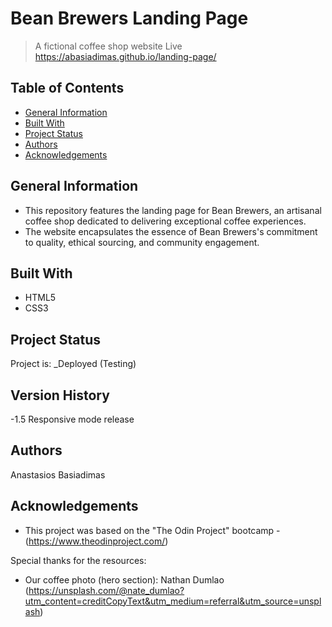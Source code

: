 # Bean Brewers Landing Page

> A fictional coffee shop website
> Live https://abasiadimas.github.io/landing-page/

## Table of Contents

- [General Information](#general-information)
- [Built With](#built-with)
- [Project Status](#project-status)
- [Authors](#authors)
- [Acknowledgements](#acknowledgements)

## General Information

- This repository features the landing page for Bean Brewers, an artisanal coffee shop dedicated to delivering exceptional coffee experiences.
- The website encapsulates the essence of Bean Brewers's commitment to quality, ethical sourcing, and community engagement.

## Built With

- HTML5
- CSS3

## Project Status

Project is: \_Deployed (Testing)

## Version History

-1.5
Responsive mode release

## Authors

Anastasios Basiadimas

## Acknowledgements

- This project was based on the "The Odin Project" bootcamp - (https://www.theodinproject.com/)

Special thanks for the resources:

- Our coffee photo (hero section): Nathan Dumlao (https://unsplash.com/@nate_dumlao?utm_content=creditCopyText&utm_medium=referral&utm_source=unsplash)
